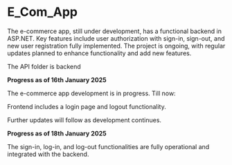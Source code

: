 # E_Com_App
The e-commerce app, still under development, has a functional backend in ASP.NET. Key features include user authorization with sign-in, sign-out, and new user registration fully implemented. The project is ongoing, with regular updates planned to enhance functionality and add new features.

The API folder is backend


**Progress as of 16th January 2025**


The e-commerce app development is in progress. Till now:

Frontend includes a login page and logout functionality.

Further updates will follow as development continues.



**Progress as of 18th January 2025**


The sign-in, log-in, and log-out functionalities are fully operational and integrated with the backend. 


